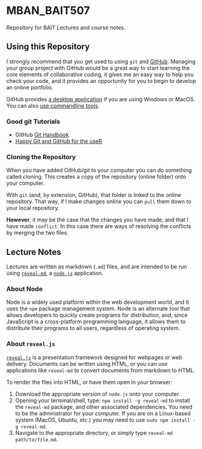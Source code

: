 # MBAN_BAIT507

Repository for BAIT Lectures and course notes.

## Using this Repository

I strongly recommend that you get used to using `git` and [GitHub](http://github.com).  Managing your group project with GitHub would be a great way to start learning the core elements of collaborative coding, it gives me an easy way to help you check your code, and it provides an opportunity for you to begin to develop an online portfolio.

GitHub provides [a desktop application](https://desktop.github.com/) if you are using Windows or MacOS.  You can also [use commandline tools](https://git-scm.com/).

### Good git Tutorials

* GitHub [Git Handbook](https://guides.github.com/introduction/git-handbook/)
* [Happy Git and GitHub for the useR](https://happygitwithr.com/)

### Cloning the Repository

When you have added GitHub/git to your computer you can do something called cloning.  This creates a copy of the repository (online folder) onto your computer.

With `git` (and, by extension, GitHub), that folder is linked to the online repository.  That way, if I make changes online you can `pull` them down to your local repository.

**However**, it may be the case that the changes you have made, and that I have made `conflict`.  In this case there are ways of resolving the conflicts by merging the two files.

## Lecture Notes

Lectures are written as markdown (`.md`) files, and are intended to be run using [`reveal-md`](https://github.com/webpro/reveal-md), a [`node.js`](https://nodejs.org/en/) application.

### About Node

Node is a widely used platform within the web development world, and it uses the `npm` package management system.  Node is an alternate tool that allows developers to quickly create programs for distribution, and, since JavaScript is a cross-platform programming language, it allows them to distribute their programs to all users, regardless of operating system.

### About `reveal.js`

[`reveal.js`](https://revealjs.com/#/) is a presentation framework designed for webpages or web delivery. Documents can be written using HTML, or you can use applications like `reveal-md` to convert documents from markdown to HTML.

To render the files into HTML, or have them open in your browser:

1. Download the appropriate version of `node.js` onto your computer.
2. Opening your terminal/shell, type: `npm install -g reveal-md` to install the `reveal-md` package, and other associated dependencies.  You need to be the administrator for your computer.  If you are on a Linux-based system (MacOS, Ubuntu, etc.) you may need to use `sudo npm install -g reveal-md`.
3. Navigate to the appropriate directory, or simply type `reveal-md path/to/file.md`.

